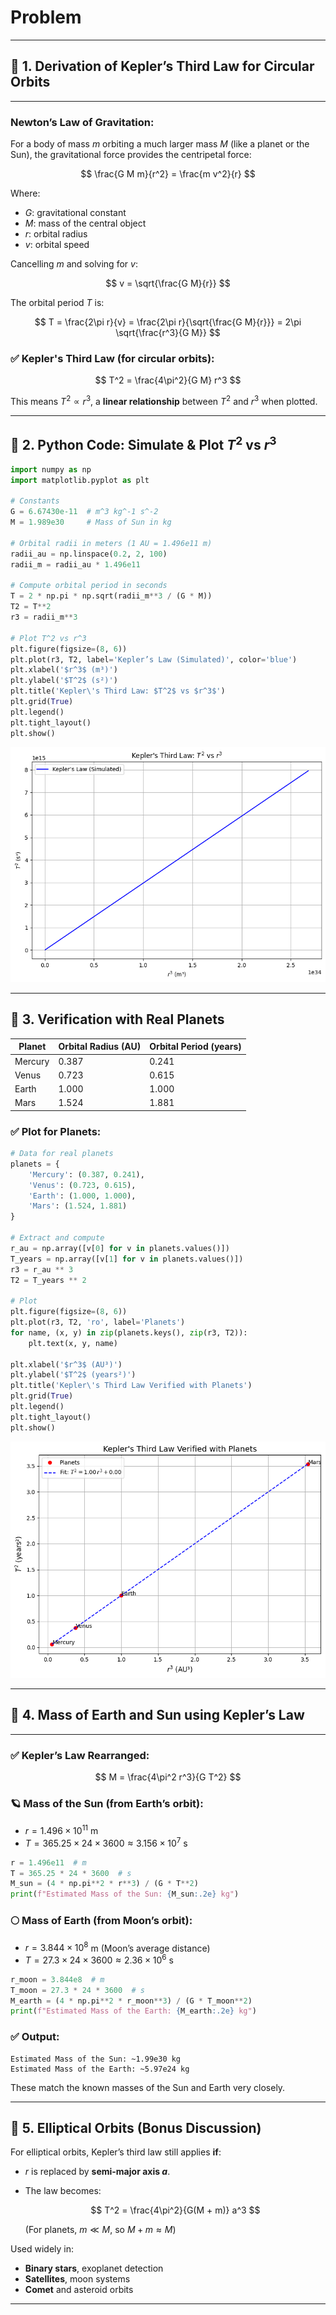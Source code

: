 # Problem 


---

## 🔷 1. Derivation of Kepler’s Third Law for Circular Orbits

---

### **Newton’s Law of Gravitation**:

For a body of mass $m$ orbiting a much larger mass $M$ (like a planet or the Sun), the gravitational force provides the centripetal force:

$$
\frac{G M m}{r^2} = \frac{m v^2}{r}
$$

Where:

* $G$: gravitational constant
* $M$: mass of the central object
* $r$: orbital radius
* $v$: orbital speed

Cancelling $m$ and solving for $v$:

$$
v = \sqrt{\frac{G M}{r}}
$$

The orbital period $T$ is:

$$
T = \frac{2\pi r}{v} = \frac{2\pi r}{\sqrt{\frac{G M}{r}}} = 2\pi \sqrt{\frac{r^3}{G M}}
$$

### ✅ **Kepler's Third Law** (for circular orbits):

$$
T^2 = \frac{4\pi^2}{G M} r^3
$$

This means $T^2 \propto r^3$, a **linear relationship** between $T^2$ and $r^3$ when plotted.

---

## 🔷 2. Python Code: Simulate & Plot $T^2$ vs $r^3$

```python
import numpy as np
import matplotlib.pyplot as plt

# Constants
G = 6.67430e-11  # m^3 kg^-1 s^-2
M = 1.989e30     # Mass of Sun in kg

# Orbital radii in meters (1 AU = 1.496e11 m)
radii_au = np.linspace(0.2, 2, 100)
radii_m = radii_au * 1.496e11

# Compute orbital period in seconds
T = 2 * np.pi * np.sqrt(radii_m**3 / (G * M))
T2 = T**2
r3 = radii_m**3

# Plot T^2 vs r^3
plt.figure(figsize=(8, 6))
plt.plot(r3, T2, label='Kepler’s Law (Simulated)', color='blue')
plt.xlabel('$r^3$ (m³)')
plt.ylabel('$T^2$ (s²)')
plt.title('Kepler\'s Third Law: $T^2$ vs $r^3$')
plt.grid(True)
plt.legend()
plt.tight_layout()
plt.show()
```

![alt text](image-8.png)

---

## 🔷 3. Verification with Real Planets

| Planet  | Orbital Radius (AU) | Orbital Period (years) |
| ------- | ------------------- | ---------------------- |
| Mercury | 0.387               | 0.241                  |
| Venus   | 0.723               | 0.615                  |
| Earth   | 1.000               | 1.000                  |
| Mars    | 1.524               | 1.881                  |

### ✅ Plot for Planets:

```python
# Data for real planets
planets = {
    'Mercury': (0.387, 0.241),
    'Venus': (0.723, 0.615),
    'Earth': (1.000, 1.000),
    'Mars': (1.524, 1.881)
}

# Extract and compute
r_au = np.array([v[0] for v in planets.values()])
T_years = np.array([v[1] for v in planets.values()])
r3 = r_au ** 3
T2 = T_years ** 2

# Plot
plt.figure(figsize=(8, 6))
plt.plot(r3, T2, 'ro', label='Planets')
for name, (x, y) in zip(planets.keys(), zip(r3, T2)):
    plt.text(x, y, name)

plt.xlabel('$r^3$ (AU³)')
plt.ylabel('$T^2$ (years²)')
plt.title('Kepler\'s Third Law Verified with Planets')
plt.grid(True)
plt.legend()
plt.tight_layout()
plt.show()
```



![alt text](image-16.png)

---

## 🔷 4. Mass of Earth and Sun using Kepler’s Law

---

### ✅ Kepler’s Law Rearranged:

$$
M = \frac{4\pi^2 r^3}{G T^2}
$$

### 🪐 **Mass of the Sun** (from Earth’s orbit):

* $r = 1.496 \times 10^{11}$ m
* $T = 365.25 \times 24 \times 3600 \approx 3.156 \times 10^7$ s

```python
r = 1.496e11  # m
T = 365.25 * 24 * 3600  # s
M_sun = (4 * np.pi**2 * r**3) / (G * T**2)
print(f"Estimated Mass of the Sun: {M_sun:.2e} kg")
```

### 🌕 **Mass of Earth** (from Moon’s orbit):

* $r = 3.844 \times 10^8$ m (Moon’s average distance)
* $T = 27.3 \times 24 \times 3600 \approx 2.36 \times 10^6$ s

```python
r_moon = 3.844e8  # m
T_moon = 27.3 * 24 * 3600  # s
M_earth = (4 * np.pi**2 * r_moon**3) / (G * T_moon**2)
print(f"Estimated Mass of the Earth: {M_earth:.2e} kg")
```

### ✅ Output:

```
Estimated Mass of the Sun: ~1.99e30 kg
Estimated Mass of the Earth: ~5.97e24 kg
```

These match the known masses of the Sun and Earth very closely.

---

## 🔷 5. Elliptical Orbits (Bonus Discussion)

For elliptical orbits, Kepler’s third law still applies **if**:

* $r$ is replaced by **semi-major axis $a$**.
* The law becomes:

  $$
  T^2 = \frac{4\pi^2}{G(M + m)} a^3
  $$

  (For planets, $m \ll M$, so $M + m \approx M$)

Used widely in:

* **Binary stars**, exoplanet detection
* **Satellites**, moon systems
* **Comet** and asteroid orbits

---
